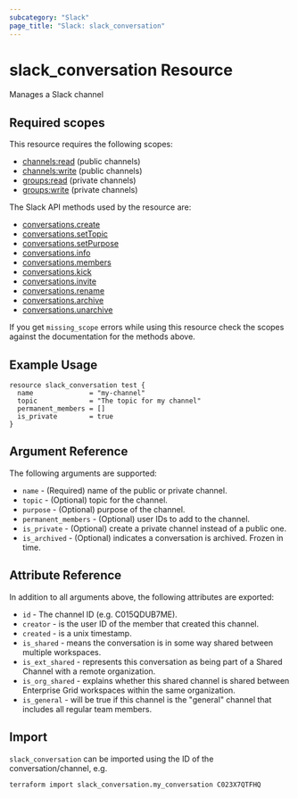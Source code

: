 ```yaml
---
subcategory: "Slack"
page_title: "Slack: slack_conversation"
---
```


# slack_conversation Resource

Manages a Slack channel

## Required scopes

This resource requires the following scopes:

- [channels:read](https://api.slack.com/scopes/channels:read) (public channels)
- [channels:write](https://api.slack.com/scopes/channels:write) (public channels)
- [groups:read](https://api.slack.com/scopes/groups:read) (private channels)
- [groups:write](https://api.slack.com/scopes/groups:write) (private channels)

The Slack API methods used by the resource are:

- [conversations.create](https://api.slack.com/methods/conversations.create)
- [conversations.setTopic](https://api.slack.com/methods/conversations.setTopic)
- [conversations.setPurpose](https://api.slack.com/methods/conversations.setPurpose)
- [conversations.info](https://api.slack.com/methods/conversations.info)
- [conversations.members](https://api.slack.com/methods/conversations.members)
- [conversations.kick](https://api.slack.com/methods/conversations.kick)
- [conversations.invite](https://api.slack.com/methods/conversations.invite)
- [conversations.rename](https://api.slack.com/methods/conversations.rename)
- [conversations.archive](https://api.slack.com/methods/conversations.archive)
- [conversations.unarchive](https://api.slack.com/methods/conversations.unarchive)

If you get `missing_scope` errors while using this resource check the scopes against
the documentation for the methods above.

## Example Usage

```hcl
resource slack_conversation test {
  name              = "my-channel"
  topic             = "The topic for my channel"
  permanent_members = []
  is_private        = true
}
```

## Argument Reference

The following arguments are supported:

- `name` - (Required) name of the public or private channel.
- `topic` - (Optional) topic for the channel.
- `purpose` - (Optional) purpose of the channel.
- `permanent_members` - (Optional) user IDs to add to the channel.
- `is_private` - (Optional) create a private channel instead of a public one.
- `is_archived` - (Optional) indicates a conversation is archived. Frozen in time.

## Attribute Reference

In addition to all arguments above, the following attributes are exported:

- `id` - The channel ID (e.g. C015QDUB7ME).
- `creator` - is the user ID of the member that created this channel.
- `created` - is a unix timestamp.
- `is_shared` - means the conversation is in some way shared between multiple workspaces.
- `is_ext_shared` - represents this conversation as being part of a Shared Channel
with a remote organization.
- `is_org_shared` - explains whether this shared channel is shared between Enterprise
Grid workspaces within the same organization.
- `is_general` - will be true if this channel is the "general" channel that includes
all regular team members.

## Import

`slack_conversation` can be imported using the ID of the conversation/channel, e.g.

```shell
terraform import slack_conversation.my_conversation C023X7QTFHQ
```
